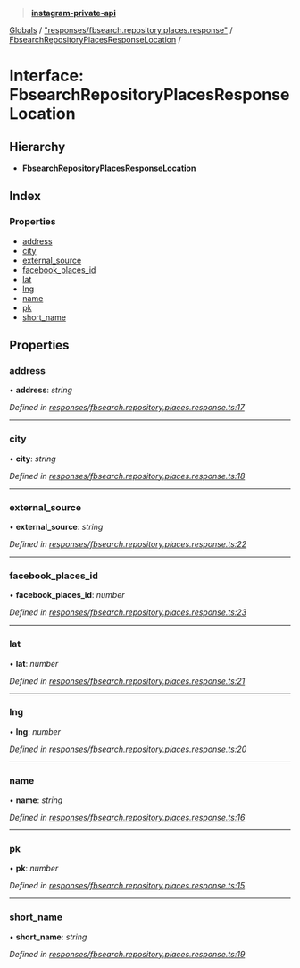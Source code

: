 > **[instagram-private-api](../README.md)**

[Globals](../README.md) / ["responses/fbsearch.repository.places.response"](../modules/_responses_fbsearch_repository_places_response_.md) / [FbsearchRepositoryPlacesResponseLocation](_responses_fbsearch_repository_places_response_.fbsearchrepositoryplacesresponselocation.md) /

# Interface: FbsearchRepositoryPlacesResponseLocation

## Hierarchy

* **FbsearchRepositoryPlacesResponseLocation**

## Index

### Properties

* [address](_responses_fbsearch_repository_places_response_.fbsearchrepositoryplacesresponselocation.md#address)
* [city](_responses_fbsearch_repository_places_response_.fbsearchrepositoryplacesresponselocation.md#city)
* [external_source](_responses_fbsearch_repository_places_response_.fbsearchrepositoryplacesresponselocation.md#external_source)
* [facebook_places_id](_responses_fbsearch_repository_places_response_.fbsearchrepositoryplacesresponselocation.md#facebook_places_id)
* [lat](_responses_fbsearch_repository_places_response_.fbsearchrepositoryplacesresponselocation.md#lat)
* [lng](_responses_fbsearch_repository_places_response_.fbsearchrepositoryplacesresponselocation.md#lng)
* [name](_responses_fbsearch_repository_places_response_.fbsearchrepositoryplacesresponselocation.md#name)
* [pk](_responses_fbsearch_repository_places_response_.fbsearchrepositoryplacesresponselocation.md#pk)
* [short_name](_responses_fbsearch_repository_places_response_.fbsearchrepositoryplacesresponselocation.md#short_name)

## Properties

###  address

• **address**: *string*

*Defined in [responses/fbsearch.repository.places.response.ts:17](https://github.com/dilame/instagram-private-api/blob/e9c516c/src/responses/fbsearch.repository.places.response.ts#L17)*

___

###  city

• **city**: *string*

*Defined in [responses/fbsearch.repository.places.response.ts:18](https://github.com/dilame/instagram-private-api/blob/e9c516c/src/responses/fbsearch.repository.places.response.ts#L18)*

___

###  external_source

• **external_source**: *string*

*Defined in [responses/fbsearch.repository.places.response.ts:22](https://github.com/dilame/instagram-private-api/blob/e9c516c/src/responses/fbsearch.repository.places.response.ts#L22)*

___

###  facebook_places_id

• **facebook_places_id**: *number*

*Defined in [responses/fbsearch.repository.places.response.ts:23](https://github.com/dilame/instagram-private-api/blob/e9c516c/src/responses/fbsearch.repository.places.response.ts#L23)*

___

###  lat

• **lat**: *number*

*Defined in [responses/fbsearch.repository.places.response.ts:21](https://github.com/dilame/instagram-private-api/blob/e9c516c/src/responses/fbsearch.repository.places.response.ts#L21)*

___

###  lng

• **lng**: *number*

*Defined in [responses/fbsearch.repository.places.response.ts:20](https://github.com/dilame/instagram-private-api/blob/e9c516c/src/responses/fbsearch.repository.places.response.ts#L20)*

___

###  name

• **name**: *string*

*Defined in [responses/fbsearch.repository.places.response.ts:16](https://github.com/dilame/instagram-private-api/blob/e9c516c/src/responses/fbsearch.repository.places.response.ts#L16)*

___

###  pk

• **pk**: *number*

*Defined in [responses/fbsearch.repository.places.response.ts:15](https://github.com/dilame/instagram-private-api/blob/e9c516c/src/responses/fbsearch.repository.places.response.ts#L15)*

___

###  short_name

• **short_name**: *string*

*Defined in [responses/fbsearch.repository.places.response.ts:19](https://github.com/dilame/instagram-private-api/blob/e9c516c/src/responses/fbsearch.repository.places.response.ts#L19)*
